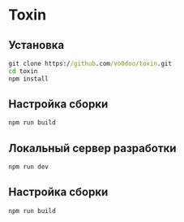 # Toxin

## Установка

```cmd
git clone https://github.com/vo0doo/toxin.git
cd toxin
npm install
```

## Настройка сборки

```cmd
npm run build
```
## Локальный сервер разработки

```cmd
npm run dev
```

## Настройка сборки

```cmd
npm run build
```
